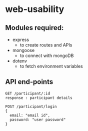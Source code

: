 # web-usability

## Modules required:
* express
  * to create routes and APIs
* mongoose
  * to connect with mongoDB
* dotenv
  * to fetch environment variables
  
## API end-points

```
GET /participant/:id
response : participant details  
```

```
POST /participant/login
{
  email: "email id",
  password: "user password"
}
```
